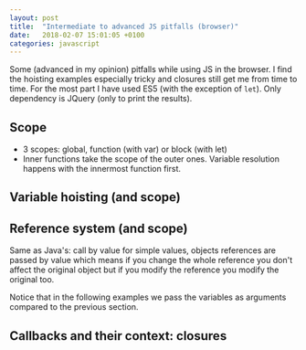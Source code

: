 ```yaml
---
layout: post
title:  "Intermediate to advanced JS pitfalls (browser)"
date:   2018-02-07 15:01:05 +0100
categories: javascript
---
```

Some (advanced in my opinion) pitfalls while using JS in the browser. I find the hoisting examples especially tricky and closures still get me from time to time. For the most part I have used ES5 (with the exception of `let`). Only dependency is JQuery (only to print the results).

## Scope
<script async src="//jsfiddle.net/spygi/cyrv6wzL/embed/js,result/"></script>

+ 3 scopes: global, function (with var) or block (with let)
+ Inner functions take the scope of the outer ones. Variable resolution happens with the innermost function first.

## Variable hoisting (and scope)
<script async src="//jsfiddle.net/spygi/ttg00b6w/embed/js,result/"></script>

## Reference system (and scope)
Same as Java's: call by value for simple values, objects references are passed by value which means if you change the whole reference you don't affect the original object but if you modify the reference you modify the original too.

Notice that in the following examples we pass the variables as arguments compared to the previous section.
<script async src="//jsfiddle.net/spygi/cv8zr0gm/embed/js,result/"></script>

## Callbacks and their context: closures
<script async src="//jsfiddle.net/spygi/v6L5sLqo/embed/js,result/"></script>
